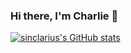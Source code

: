 ### Hi there, I'm Charlie 👋

[![sinclarius's GitHub stats](https://github-readme-stats.vercel.app/api?username=sinclarius&hide=commits,issues,contribs&show_icons=true&theme=calm)](https://github.com/anuraghazra/github-readme-stats)


<!--
**sinclarius/sinclarius** is a ✨ _special_ ✨ repository because its `README.md` (this file) appears on your GitHub profile.

Here are some ideas to get you started:

- 🔭 I’m currently working on ...
- 🌱 I’m currently learning ...
- 👯 I’m looking to collaborate on ...
- 🤔 I’m looking for help with ...
- 💬 Ask me about ...
- 📫 How to reach me: ...
- 😄 Pronouns: ...
- ⚡ Fun fact: ...
-->
